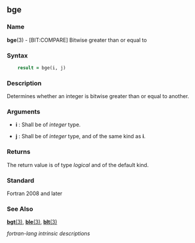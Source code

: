 ## bge

### **Name**

**bge**(3) - \[BIT:COMPARE\] Bitwise greater than or equal to

### **Syntax**

```fortran
    result = bge(i, j)
```

### **Description**

Determines whether an integer is bitwise greater than or equal to
another.

### **Arguments**

- **i**
  : Shall be of _integer_ type.

- **j**
  : Shall be of _integer_ type, and of the same kind as **i**.

### **Returns**

The return value is of type _logical_ and of the default kind.

### **Standard**

Fortran 2008 and later

### **See Also**

[**bgt**(3)](#bgt),
[**ble**(3)](#ble),
[**blt**(3)](#bit)

 _fortran-lang intrinsic descriptions_
